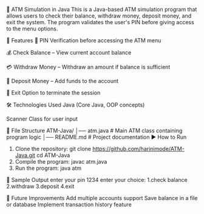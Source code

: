 🏦 ATM Simulation in Java
This is a Java-based ATM simulation program that allows users to check their balance, withdraw money, deposit money, and exit the system. The program validates the user's PIN before giving access to the menu options.

📌 Features
🔑 PIN Verification before accessing the ATM menu

💰 Check Balance – View current account balance

💳 Withdraw Money – Withdraw an amount if balance is sufficient

🏦 Deposit Money – Add funds to the account

🚪 Exit Option to terminate the session

🛠️ Technologies Used
Java (Core Java, OOP concepts)

Scanner Class for user input

📂 File Structure
ATM-Java/
│── atm.java   # Main ATM class containing program logic
│── README.md  # Project documentation
▶️ How to Run
1. Clone the repository:
  git clone https://github.com/harinimode/ATM-Java.git
  cd ATM-Java
3. Compile the program:
  javac atm.java
4. Run the program:
   java atm

📸 Sample Output
enter your pin
1234
enter your choice:
1.check balance
2.withdraw
3.deposit
4.exit

🚀 Future Improvements
Add multiple accounts support
Save balance in a file or database
Implement transaction history feature


   
